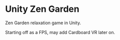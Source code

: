 Unity Zen Garden
================

Zen Garden relaxation game in Unity.

Starting off as a FPS, may add Cardboard VR later on.

